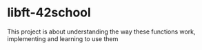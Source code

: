 # libft-42school
This project is about understanding the way these functions work, implementing and learning to use them
